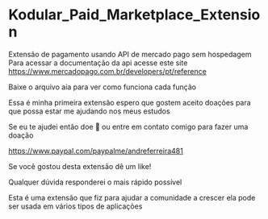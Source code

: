# Kodular_Paid_Marketplace_Extension

Extensão de pagamento usando API de mercado pago sem hospedagem
Para acessar a documentação da api acesse este site
https://www.mercadopago.com.br/developers/pt/reference

Baixe o arquivo aia para ver como funciona cada função

Essa é minha primeira extensão espero que gostem aceito doações para que possa estar me ajudando nos meus estudos

Se eu te ajudei então doe :index_pointing_at_the_viewer: ou entre em contato comigo para fazer uma doação

https://www.paypal.com/paypalme/andreferreira481

Se você gostou desta extensão dê um like!

Qualquer dúvida responderei o mais rápido possível

Esta é uma extensão que fiz para ajudar a comunidade a crescer ela pode ser usada em vários tipos de aplicações
